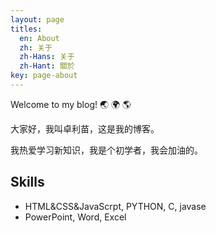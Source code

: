 ```yaml
---
layout: page
titles:
  en: About
  zh: 关于
  zh-Hans: 关于
  zh-Hant: 關於
key: page-about
---
```


Welcome to my blog! :earth_asia: :earth_africa: :earth_americas:

大家好，我叫卓利苗，这是我的博客。

我热爱学习新知识，我是个初学者，我会加油的。

## Skills

- HTML&CSS&JavaScrpt, PYTHON, C, javase
- PowerPoint, Word, Excel

